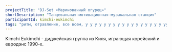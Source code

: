 ```yaml
---
projectTitle: "DJ-Set «Маринованный огурец»"
shortDescription: "Танцевальная-мотивационная-музыкальная станция"
participantId: kimchi-eukimchi
tags: "ритм, отравление, все всем, у у у у у у у у у у у у у у у у у ууу, джой ускорение, саморазрушающиеся структуры, социальная хореография, террор родства, вчерашний неотчужденный праздник"
---
```


Kimchi Eukimchi - диджейская группа из Киля, играющая корейский и евродэнс 1990-х.
